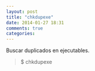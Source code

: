 ```yaml
---
layout: post
title: "chkdupexe"
date: 2014-01-27 18:31
comments: true
categories: 
---
```

Buscar duplicados en ejecutables.

>$ chkdupexe

